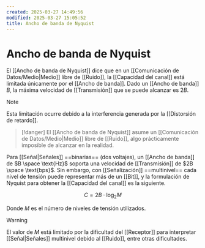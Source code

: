 ```yaml
---
created: 2025-03-27 14:49:56
modified: 2025-03-27 15:05:52
title: Ancho de banda de Nyquist
---
```


# Ancho de banda de Nyquist

El [[Ancho de banda de Nyquist]] dice que en un [[Comunicación de Datos/Medio|Medio]] libre de [[Ruido]], la [[Capacidad del canal]] está limitada únicamente por el [[Ancho de banda]]. Dado un [[Ancho de banda]] $B$, la máxima velocidad de [[Transmisión]] que se puede alcanzar es $2B$.

> [!note]
> Esta limitación ocurre debido a la interferencia generada por la [[Distorsión de retardo]].

> [!danger]
> El [[Ancho de banda de Nyquist]] asume un [[Comunicación de Datos/Medio|Medio]] libre de [[Ruido]], algo prácticamente imposible de alcanzar en la realidad.

Para [[Señal|Señales]] ==binarias== (dos voltajes), un [[Ancho de banda]] de $B \space \text{Hz}$ soporta una velocidad de [[Transmisión]] de $2B \space \text{bps}$. Sin embargo, con [[Señalización]] ==multinivel== cada nivel de tensión puede representar más de un [[Bit]], y la formulación de Nyquist para obtener la [[Capacidad del canal]] es la siguiente.

$$
C = 2B \cdot \log_2 M
$$

Donde $M$ es el número de niveles de tensión utilizados.

> [!warning]
> El valor de $M$ está limitado por la dificultad del [[Receptor]] para interpretar [[Señal|Señales]] multinivel debido al [[Ruido]], entre otras dificultades.
